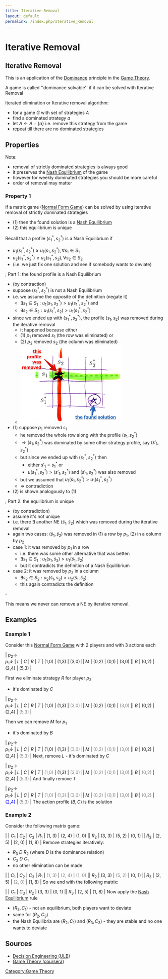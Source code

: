 ```yaml
---
title: Iterative Removal
layout: default
permalink: /index.php/Iterative_Removal
---
```


# Iterative Removal

## Iterative Removal
This is an application of the [Dominance](Dominance) principle in the [Game Theory](Game_Theory).

A game is called ''dominance solvable'' if it can be solved with Iterative Removal 


Iterated elimination or Iterative removal algorithm:
- for a game $G$ with set of strategies $A$  
- find a dominated strategy $a$ 
- let $A \leftarrow A - \{ a \}$ i.e. remove this strategy from the game
- repeat till there are no dominated strategies


## Properties
Note:
- removal of strictly dominated strategies is always good
- it preserves the [Nash Equilibrium](Nash_Equilibrium) of the game
- however for weekly dominated strategies you should be more careful
- order of removal may matter


### Property 1
If a matrix game ([Normal Form Game](Normal_Form_Game)) can be solved by using iterative removal of strictly dominated strategies
- (1) then the found solution is a [Nash Equilibrium](Nash_Equilibrium)
- (2) this equilibrium is unique

Recall that a profile $(s^*_1, s^*_2)$ is a Nash Equilibrium if 
- $u_1(s^*_1, s^*_2) \geqslant u_1(s_1, s^*_2), \forall s_1 \in S_1$
- $u_2(s^*_1, s^*_2) \geqslant u_2(s^*_1, s_2), \forall s_2 \in S_2$
- (i.e. we just fix one solution and see if somebody wants to deviate)


; Part 1: the found profile is a Nash Equilibrium
- (by contraction)
- suppose $(s^*_1, s^*_2)$ is not a Nash Equilibrium
- i.e. we assume the opposite of the definition (negate it)
  - $\exists s_1 \in S_1: u_1(s_1, s^*_2) > u_1(s^*_1, s^*_2)$ and 
  - $\exists s_2 \in S_2: u_1(s^*_1, s_2) > u_1(s^*_1, s^*_2)$ 
- since we ended up with $(s^*_1, s^*_2)$, the profile $(s_1, s_2)$ was removed during the iterative removal 
  - it happened because either 
  - (1) $p_1$ removed $s_1$ (the row was eliminated) or 
  - (2) $p_2$ removed $s_2$ (the column was eliminated)
  - <img src="https://raw.githubusercontent.com/alexeygrigorev/wiki-figures/master/ulb/de/gt/dominance-gives-nash.png" alt="Image">
- (1) suppose $p_1$ removed $s_1$
  - he removed the whole row along with the profile $(s_1, s^*_2)$
  - $\Rightarrow (s_1, s^*_2)$ was dominated by some other strategy profile, say $(s'_1, s^*_2)$
  - but since we ended up with $(s^*_1, s^*_2)$ then 
    - either $s'_1 = s^*_1$ or
    - $u(s^*_1, s^*_2) > (s'_1, s^*_2)$ and $(s'_1, s^*_2)$ was also removed 
  - but we assumed that $u_1(s_1, s^*_2) > u_1(s^*_1, s^*_2)$ 
  - $\Rightarrow$ contradiction
- (2) is shown analogously to (1) 


; Part 2: the equilibrium is unique
- (by contradiction)
- assume it's not unique 
- i.e. there $\exists$ another NE $(\tilde{s}_1, \tilde{s}_2)$ which was removed during the iterative removal 
- again two cases: $(\tilde{s}_1, \tilde{s}_2)$ was removed in (1) a row by $p_1$, (2) in a column by $p_2$
- case 1: it was removed by $p_1$ in a row
  - i.e. there was some other alternative that was better:
  - $\exists s_1 \in S_1: u_1(s_1, \tilde{s}_2) > u_1(\tilde{s}_1, \tilde{s}_2)$
  - but it contradicts the definition of a Nash Equilibrium
- case 2: it was removed by $p_2$ in a column
  - $\exists s_2 \in S_2: u_2(\tilde{s}_1, s_2) > u_2(\tilde{s}_1, \tilde{s}_2)$
  - this again contradicts the definition 

$\square$

This means we never can remove a NE by iterative removal.


## Examples
### Example 1
Consider this [Normal Form Game](Normal_Form_Game) with 2 players and with 3 actions each 

|   $p_2 \to$ <br> $p_1 \downarrow$   |  $L$  |  $C$  |  $R$   |   $T$   |  (1,0)  |  (1,3)  |  (3,0) ||   $M$   |  (0,2)  |  (0,1)  |  (3,0) ||   $B$   |  (0,2)  |  (2,4)  |  (5,3) |

First we eliminate strategy $R$ for player $p_2$
- it's dominated by $C$

|   $p_2 \to$ <br> $p_1 \downarrow$   |  $L$  |  $C$  |  $R$   |   $T$   |  (1,0)  |  (1,3)  |  <font color="grey">(3,0)</font> ||   $M$   |  (0,2)  |  (0,1)  |  <font color="grey">(3,0)</font> ||   $B$   |  (0,2)  |  (2,4)  |  <font color="grey">(5,3)</font> |

Then we can remove $M$ for $p_1$
- it's dominated by $B$ 

|   $p_2 \to$ <br> $p_1 \downarrow$   |  $L$  |  $C$  |  $R$   |   $T$   |  (1,0)  |  (1,3)  |  <font color="grey">(3,0)</font> ||   $M$   |  <font color="grey">(0,2)</font>  |  <font color="grey">(0,1)</font>  |  <font color="grey">(3,0)</font> ||   $B$   |  (0,2)  |  (2,4)  |  <font color="grey">(5,3)</font> |
Next, remove $L$ - it's dominated by $C$

|   $p_2 \to$ <br> $p_1 \downarrow$   |  $L$  |  $C$  |  $R$   |   $T$   |  <font color="grey">(1,0)</font>  |  (1,3)  |  <font color="grey">(3,0)</font> ||   $M$   |  <font color="grey">(0,2)</font>  |  <font color="grey">(0,1)</font>  |  <font color="grey">(3,0)</font> ||   $B$   |  <font color="grey">(0,2)</font>  |  (2,4)  |  <font color="grey">(5,3)</font> |
And finally remove $T$

|   $p_2 \to$ <br> $p_1 \downarrow$   |  $L$  |  $C$  |  $R$   |   $T$   |  <font color="grey">(1,0)</font>  |  <font color="grey">(1,3)</font>  |  <font color="grey">(3,0)</font> ||   $M$   |  <font color="grey">(0,2)</font>  |  <font color="grey">(0,1)</font>  |  <font color="grey">(3,0)</font> ||   $B$   |  <font color="grey">(0,2)</font>  |  <font color="blue">(2,4)</font>  |  <font color="grey">(5,3)</font> |
The action profile $(B, C)$ is the solution



### Example 2
Consider the following matrix game:

|    |  $C_1$  |  $C_2$  |  $C_3$  |   $R_1$   |  (1, 3)  |  (2, 4)  |  (1, 0) ||   $R_2$   |  (3, 3)  |  (5, 2)  |  (0, 1) ||   $R_3$   |  (2, 5)  |  (2, 0)  |  (1, 8) |
Remove strategies iteratively:
- $R_3 \ D \ R_2$ (where $D$ is the dominance relation)
- $C_2 \ D \ C_1$ 
- no other elimination can be made

|    |  $C_1$  |  $C_2$  |  $C_3$  |   $R_1$   |  <font color="grey">(1, 3)</font>  |  <font color="grey">(2, 4)</font>  |  <font color="grey">(1, 0)</font> ||   $R_2$   |  (3, 3)  |  <font color="grey">(5, 2)</font>  |  (0, 1) ||   $R_3$   |  (2, 5)  |  <font color="grey">(2, 0)</font>  |  (1, 8) |
So we end with the following matrix: 

|    |  $C_1$  |  $C_3$  |   $R_2$   |  (3, 3)  |  (0, 1) ||   $R_3$   |  (2, 5)  |  (1, 8) |
Now apply the [Nash Equilibrium](Nash_Equilibrium) rule
- $(R_3, C_1)$ - not an equilibrium, both players want to deviate 
- same for $(R_2, C_3)$
- the Nash Equilibria are $(R_2, C_1)$ and $(R_3, C_3)$ - they are stable and no one wants to deviate


## Sources
- [Decision Engineering (ULB)](Decision_Engineering_(ULB))
- [Game Theory (coursera)](Game_Theory_(coursera))

[Category:Game Theory](Category_Game_Theory)